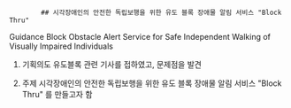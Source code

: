             ## 시각장애인의 안전한 독립보행을 위한 유도 블록 장애물 알림 서비스 "Block Thru"
Guidance Block Obstacle Alert Service for Safe Independent Walking of Visually Impaired Individuals

1. 기획의도
유도블록 관련 기사를 접하였고, 문제점을 발견


2. 주제
시각장애인의 안전한 독립보행을 위한 유도 블록 장애물 알림 서비스 "Block Thru" 를 만들고자 함


